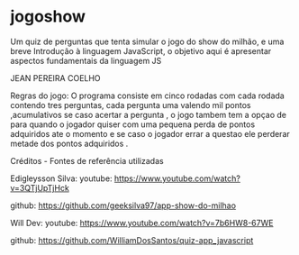 # jogoshow
 Um quiz de perguntas que tenta simular o jogo do show do milhão, e uma breve Introdução à linguagem JavaScript, o objetivo aqui é apresentar aspectos fundamentais da linguagem JS

JEAN PEREIRA COELHO

Regras do jogo: O programa consiste em cinco rodadas com cada rodada contendo tres perguntas, cada pergunta uma valendo mil pontos ,acumulativos se caso acertar a pergunta , o jogo tambem tem a opçao de para quando o jogador quiser com uma pequena perda de pontos adquiridos ate o momento e se caso o jogador errar a questao ele perderar metade dos pontos adquiridos .

Créditos - Fontes de referência utilizadas


Edigleysson Silva:
youtube: 
https://www.youtube.com/watch?v=3QTjUpTjHck

github: 
https://github.com/geeksilva97/app-show-do-milhao


Will Dev:
youtube: 
https://www.youtube.com/watch?v=7b6HW8-67WE

github: 
https://github.com/WilliamDosSantos/quiz-app_javascript
